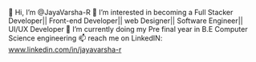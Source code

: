 👋 Hi, I’m @JayaVarsha-R
👀 I’m interested in becoming a Full Stacker Developer|| Front-end Developer|| web Designer|| Software Engineer|| UI/UX Developer
🌱 I’m currently doing my Pre final year in B.E Computer Science engineering
📫 reach me on LinkedIN:  www.linkedin.com/in/jayavarsha-r
 

 
